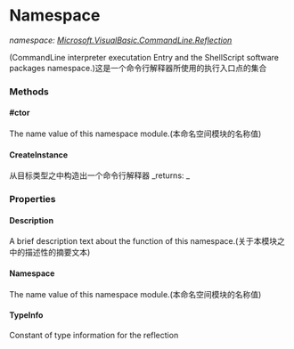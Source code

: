 ﻿
# Namespace
_namespace: [Microsoft.VisualBasic.CommandLine.Reflection](N-Microsoft.VisualBasic.CommandLine.Reflection.md)_

(CommandLine interpreter executation Entry and the ShellScript software packages namespace.)这是一个命令行解释器所使用的执行入口点的集合

### Methods

#### #ctor
The name value of this namespace module.(本命名空间模块的名称值)
#### CreateInstance
从目标类型之中构造出一个命令行解释器
_returns: _


### Properties

#### Description
A brief description text about the function of this namespace.(关于本模块之中的描述性的摘要文本)
#### Namespace
The name value of this namespace module.(本命名空间模块的名称值)
#### TypeInfo
Constant of type information for the reflection

